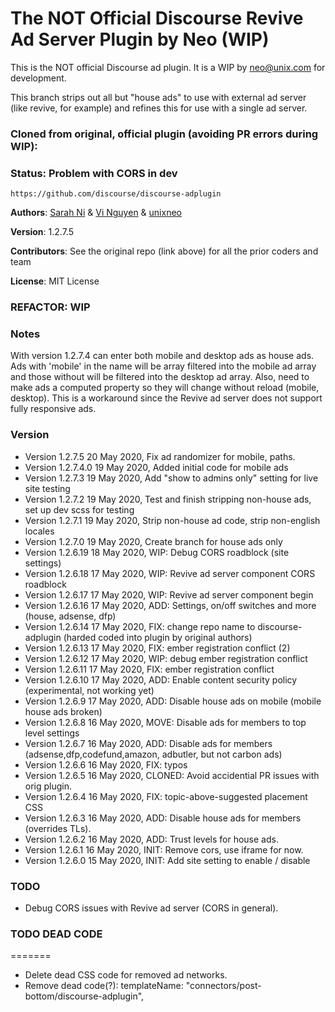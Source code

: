 # The NOT Official Discourse Revive Ad Server Plugin by Neo (WIP)

This is the NOT official Discourse ad plugin. It is a WIP by neo@unix.com for development.

This branch strips out all but "house ads" to use with external ad server (like revive, for example) and refines this for use with a single ad server.

### Cloned from original, official plugin (avoiding PR errors during WIP):

### Status: Problem with CORS in dev

```
https://github.com/discourse/discourse-adplugin
```

**Authors**: [Sarah Ni](https://github.com/cyberkoi) & [Vi Nguyen](https://github.com/ladydanger) & [unixneo](https://github.com/unixneo)

**Version**: 1.2.7.5

**Contributors**: See the original repo (link above) for all the prior coders and team

**License**: MIT License

### REFACTOR: WIP

### Notes

With version 1.2.7.4 can enter both mobile and desktop ads as house ads. Ads with 'mobile' in the name will be array filtered into the mobile ad array and those without will be filtered into the desktop ad array. Also, need to make ads a computed property so they will change without reload (mobile, desktop). This is a workaround since the Revive ad server does not support fully responsive ads.

### Version

- Version 1.2.7.5 20 May 2020, Fix ad randomizer for mobile, paths.
- Version 1.2.7.4.0 19 May 2020, Added initial code for mobile ads
- Version 1.2.7.3 19 May 2020, Add "show to admins only" setting for live site testing
- Version 1.2.7.2 19 May 2020, Test and finish stripping non-house ads, set up dev scss for testing
- Version 1.2.7.1 19 May 2020, Strip non-house ad code, strip non-english locales
- Version 1.2.7.0 19 May 2020, Create branch for house ads only
- Version 1.2.6.19 18 May 2020, WIP: Debug CORS roadblock (site settings)
- Version 1.2.6.18 17 May 2020, WIP: Revive ad server component CORS roadblock
- Version 1.2.6.17 17 May 2020, WIP: Revive ad server component begin
- Version 1.2.6.16 17 May 2020, ADD: Settings, on/off switches and more (house, adsense, dfp)
- Version 1.2.6.14 17 May 2020, FIX: change repo name to discourse-adplugin (harded coded into plugin by original authors)
- Version 1.2.6.13 17 May 2020, FIX: ember registration conflict (2)
- Version 1.2.6.12 17 May 2020, WIP: debug ember registration conflict
- Version 1.2.6.11 17 May 2020, FIX: ember registration conflict
- Version 1.2.6.10 17 May 2020, ADD: Enable content security policy (experimental, not working yet)
- Version 1.2.6.9 17 May 2020, ADD: Disable house ads on mobile (mobile house ads broken)
- Version 1.2.6.8 16 May 2020, MOVE: Disable ads for members to top level settings
- Version 1.2.6.7 16 May 2020, ADD: Disable ads for members (adsense,dfp,codefund,amazon, adbutler, but not carbon ads)
- Version 1.2.6.6 16 May 2020, FIX: typos
- Version 1.2.6.5 16 May 2020, CLONED: Avoid accidential PR issues with orig plugin.
- Version 1.2.6.4 16 May 2020, FIX: topic-above-suggested placement CSS
- Version 1.2.6.3 16 May 2020, ADD: Disable house ads for members (overrides TLs).
- Version 1.2.6.2 16 May 2020, ADD: Trust levels for house ads.
- Version 1.2.6.1 16 May 2020, INIT: Remove cors, use iframe for now.
- Version 1.2.6.0 15 May 2020, INIT: Add site setting to enable / disable

### TODO

- Debug CORS issues with Revive ad server (CORS in general).

### TODO DEAD CODE

=======

- Delete dead CSS code for removed ad networks.
- Remove dead code(?): templateName: "connectors/post-bottom/discourse-adplugin",
